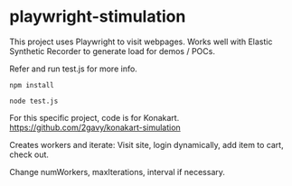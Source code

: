 # playwright-stimulation

This project uses Playwright to visit webpages. Works well with Elastic Synthetic Recorder to generate load for demos / POCs.

Refer and run test.js for more info.

```npm install```

```node test.js```

For this specific project, code is for Konakart.
https://github.com/2gavy/konakart-simulation

Creates workers and iterate: Visit site, login dynamically, add item to cart, check out.

Change numWorkers, maxIterations, interval if necessary.